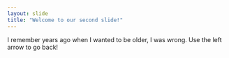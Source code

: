 ```yaml
---
layout: slide
title: "Welcome to our second slide!"
---
```

I remember years ago when I wanted to be older, I was wrong.
Use the left arrow to go back!
